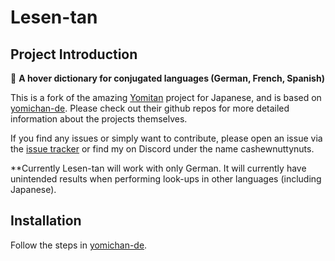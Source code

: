 # Lesen-tan <!-- omit from toc -->

## Project Introduction

:wave: **A hover dictionary for conjugated languages (German, French, Spanish)** 

This is a fork of the amazing [Yomitan](https://github.com/themoeway/yomitan) project for Japanese, and is based on [yomichan-de](https://github.com/seth-js/yomichan-de). Please check out their github repos for more detailed information about the projects themselves.

If you find any issues or simply want to contribute, please open an issue via the [issue tracker](https://github.com/Scrub1492/lesen-tan/issues) or find my on Discord under the name cashewnuttynuts.

**Currently Lesen-tan will work with only German. It will currently have unintended results when performing look-ups in other languages (including Japanese).

## Installation

Follow the steps in [yomichan-de](https://github.com/seth-js/yomichan-de).
